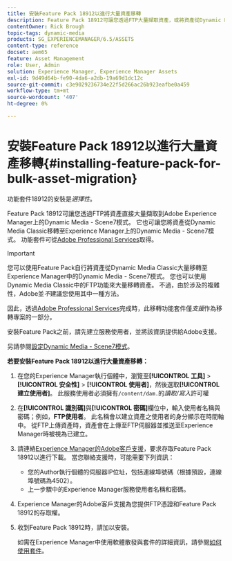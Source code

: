 ```yaml
---
title: 安裝Feature Pack 18912以進行大量資產移轉
description: Feature Pack 18912可讓您透過FTP大量擷取資產，或將資產從Dynamic Media Classic移轉至Adobe Experience Manager上的Dynamic Media。 Adobe支援提供此選用的Feature Pack。
contentOwner: Rick Brough
topic-tags: dynamic-media
products: SG_EXPERIENCEMANAGER/6.5/ASSETS
content-type: reference
docset: aem65
feature: Asset Management
role: User, Admin
solution: Experience Manager, Experience Manager Assets
exl-id: 9d49d64b-fe90-4da6-a2db-19a69d1dc12c
source-git-commit: c3e9029236734e22f5d266ac26b923eafbe0a459
workflow-type: tm+mt
source-wordcount: '407'
ht-degree: 0%

---
```


# 安裝Feature Pack 18912以進行大量資產移轉{#installing-feature-pack-for-bulk-asset-migration}

功能套件18912的安裝是&#x200B;*選擇性*。

Feature Pack 18912可讓您透過FTP將資產直接大量擷取到Adobe Experience Manager上的Dynamic Media - Scene7模式。 它也可讓您將資產從Dynamic Media Classic移轉至Experience Manager上的Dynamic Media - Scene7模式。 功能套件可從[Adobe Professional Services](https://business.adobe.com/customers/consulting-services/main.html)取得。

>[!IMPORTANT]
>
>您可以使用Feature Pack自行將資產從Dynamic Media Classic大量移轉至Experience Manager中的Dynamic Media - Scene7模式。 您也可以使用Dynamic Media Classic中的FTP功能來大量移轉資產。 不過，由於涉及的複雜性，Adobe並&#x200B;*不*&#x200B;建議您使用其中一種方法。
>
>因此，透過[Adobe Professional Services](https://business.adobe.com/customers/consulting-services/main.html)完成時，此移轉功能套件僅&#x200B;*支援*&#x200B;作為移轉專案的一部分。

安裝Feature Pack之前，請先建立服務使用者，並將該資訊提供給Adobe支援。

另請參閱[設定Dynamic Media - Scene7模式](/help/assets/config-dms7.md)。

**若要安裝Feature Pack 18912以進行大量資產移轉：**

1. 在您的Experience Manager執行個體中，瀏覽至&#x200B;**[!UICONTROL 工具]** > **[!UICONTROL 安全性]** > **[!UICONTROL 使用者]**，然後選取&#x200B;**[!UICONTROL 建立使用者]**。 此服務使用者必須擁有`/content/dam.`的&#x200B;*讀取/寫入*&#x200B;許可權
1. 在&#x200B;**[!UICONTROL 識別碼]**&#x200B;與&#x200B;**[!UICONTROL 密碼]**&#x200B;欄位中，輸入使用者名稱與密碼；例如，**FTP使用者**。 此名稱會以建立資產之使用者的身分顯示在時間軸中。 從FTP上傳資產時，資產會在上傳至FTP伺服器並推送至Experience Manager時被視為已建立。
1. 請連絡[Experience Manager的Adobe客戶支援](https://experienceleague.adobe.com/zh-hant?support-solution=General#support)，要求存取Feature Pack 18912以進行下載。 當您聯絡支援時，可能需要下列資訊：

   * 您的Author執行個體的伺服器IP位址，包括連線埠號碼（根據預設，連線埠號碼為4502）。
   * 上一步驟中的Experience Manager服務使用者名稱和密碼。

1. Experience Manager的Adobe客戶支援為您提供FTP憑證和Feature Pack 18912的存取權。
1. 收到Feature Pack 18912時，請加以安裝。

   如需在Experience Manager中使用軟體散發與套件的詳細資訊，請參閱[如何使用套件](/help/sites-administering/package-manager.md)。
